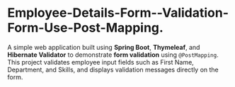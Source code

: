 # Employee-Details-Form--Validation-Form-Use-Post-Mapping.
A simple web application built using **Spring Boot**, **Thymeleaf**, and **Hibernate Validator** to demonstrate **form validation** using `@PostMapping`.   This project validates employee input fields such as First Name, Department, and Skills, and displays validation messages directly on the form.
